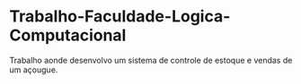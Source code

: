 # Trabalho-Faculdade-Logica-Computacional
Trabalho aonde desenvolvo um sistema de controle de estoque e vendas de um açougue.
